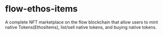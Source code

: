 # flow-ethos-items
A complete NFT marketplace on the flow blockchain that allow users to mint native Tokens(EthosItems), list/sell native tokens, and buying native tokens.
